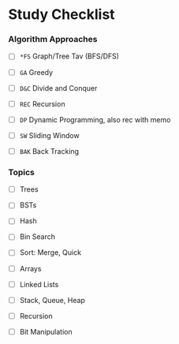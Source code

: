 # Study Checklist

### Algorithm Approaches
- [ ] `*FS` Graph/Tree Tav (BFS/DFS)
- [ ] `GA`  Greedy
- [ ] `D&C` Divide and Conquer 
- [ ] `REC` Recursion
- [ ] `DP`  Dynamic Programming, also rec with memo
- [ ] `SW`  Sliding Window
- [ ] `BAK` Back Tracking


### Topics

- [ ]  Trees
- [ ]  BSTs
- [ ]  Hash
- [ ]  Bin Search
- [ ]  Sort: Merge, Quick
- [ ]  Arrays
- [ ]  Linked Lists
- [ ]  Stack, Queue, Heap
- [ ]  Recursion
- [ ]  Bit Manipulation

